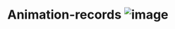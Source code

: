 # Animation-records ![image](https://github.com/rominaruizdiaz/Animation-records/assets/144243096/acc3d085-fc2a-437a-b267-b5406d93aa45)
